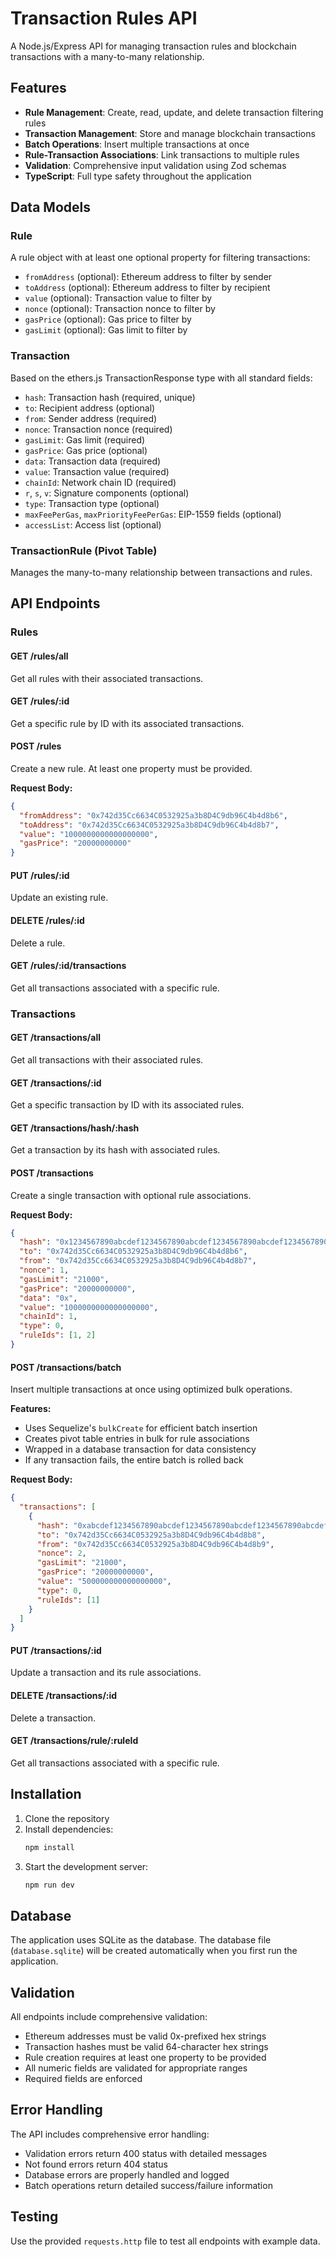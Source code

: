 # Transaction Rules API

A Node.js/Express API for managing transaction rules and blockchain transactions with a many-to-many relationship.

## Features

- **Rule Management**: Create, read, update, and delete transaction filtering rules
- **Transaction Management**: Store and manage blockchain transactions
- **Batch Operations**: Insert multiple transactions at once
- **Rule-Transaction Associations**: Link transactions to multiple rules
- **Validation**: Comprehensive input validation using Zod schemas
- **TypeScript**: Full type safety throughout the application

## Data Models

### Rule

A rule object with at least one optional property for filtering transactions:

- `fromAddress` (optional): Ethereum address to filter by sender
- `toAddress` (optional): Ethereum address to filter by recipient
- `value` (optional): Transaction value to filter by
- `nonce` (optional): Transaction nonce to filter by
- `gasPrice` (optional): Gas price to filter by
- `gasLimit` (optional): Gas limit to filter by

### Transaction

Based on the ethers.js TransactionResponse type with all standard fields:

- `hash`: Transaction hash (required, unique)
- `to`: Recipient address (optional)
- `from`: Sender address (required)
- `nonce`: Transaction nonce (required)
- `gasLimit`: Gas limit (required)
- `gasPrice`: Gas price (optional)
- `data`: Transaction data (required)
- `value`: Transaction value (required)
- `chainId`: Network chain ID (required)
- `r`, `s`, `v`: Signature components (optional)
- `type`: Transaction type (optional)
- `maxFeePerGas`, `maxPriorityFeePerGas`: EIP-1559 fields (optional)
- `accessList`: Access list (optional)

### TransactionRule (Pivot Table)

Manages the many-to-many relationship between transactions and rules.

## API Endpoints

### Rules

#### GET /rules/all

Get all rules with their associated transactions.

#### GET /rules/:id

Get a specific rule by ID with its associated transactions.

#### POST /rules

Create a new rule. At least one property must be provided.

**Request Body:**

```json
{
  "fromAddress": "0x742d35Cc6634C0532925a3b8D4C9db96C4b4d8b6",
  "toAddress": "0x742d35Cc6634C0532925a3b8D4C9db96C4b4d8b7",
  "value": "1000000000000000000",
  "gasPrice": "20000000000"
}
```

#### PUT /rules/:id

Update an existing rule.

#### DELETE /rules/:id

Delete a rule.

#### GET /rules/:id/transactions

Get all transactions associated with a specific rule.

### Transactions

#### GET /transactions/all

Get all transactions with their associated rules.

#### GET /transactions/:id

Get a specific transaction by ID with its associated rules.

#### GET /transactions/hash/:hash

Get a transaction by its hash with associated rules.

#### POST /transactions

Create a single transaction with optional rule associations.

**Request Body:**

```json
{
  "hash": "0x1234567890abcdef1234567890abcdef1234567890abcdef1234567890abcdef",
  "to": "0x742d35Cc6634C0532925a3b8D4C9db96C4b4d8b6",
  "from": "0x742d35Cc6634C0532925a3b8D4C9db96C4b4d8b7",
  "nonce": 1,
  "gasLimit": "21000",
  "gasPrice": "20000000000",
  "data": "0x",
  "value": "1000000000000000000",
  "chainId": 1,
  "type": 0,
  "ruleIds": [1, 2]
}
```

#### POST /transactions/batch

Insert multiple transactions at once using optimized bulk operations.

**Features:**

- Uses Sequelize's `bulkCreate` for efficient batch insertion
- Creates pivot table entries in bulk for rule associations
- Wrapped in a database transaction for data consistency
- If any transaction fails, the entire batch is rolled back

**Request Body:**

```json
{
  "transactions": [
    {
      "hash": "0xabcdef1234567890abcdef1234567890abcdef1234567890abcdef1234567890",
      "to": "0x742d35Cc6634C0532925a3b8D4C9db96C4b4d8b8",
      "from": "0x742d35Cc6634C0532925a3b8D4C9db96C4b4d8b9",
      "nonce": 2,
      "gasLimit": "21000",
      "gasPrice": "20000000000",
      "value": "500000000000000000",
      "type": 0,
      "ruleIds": [1]
    }
  ]
}
```

#### PUT /transactions/:id

Update a transaction and its rule associations.

#### DELETE /transactions/:id

Delete a transaction.

#### GET /transactions/rule/:ruleId

Get all transactions associated with a specific rule.

## Installation

1. Clone the repository
2. Install dependencies:
   ```bash
   npm install
   ```
3. Start the development server:
   ```bash
   npm run dev
   ```

## Database

The application uses SQLite as the database. The database file (`database.sqlite`) will be created automatically when you first run the application.

## Validation

All endpoints include comprehensive validation:

- Ethereum addresses must be valid 0x-prefixed hex strings
- Transaction hashes must be valid 64-character hex strings
- Rule creation requires at least one property to be provided
- All numeric fields are validated for appropriate ranges
- Required fields are enforced

## Error Handling

The API includes comprehensive error handling:

- Validation errors return 400 status with detailed messages
- Not found errors return 404 status
- Database errors are properly handled and logged
- Batch operations return detailed success/failure information

## Testing

Use the provided `requests.http` file to test all endpoints with example data.
